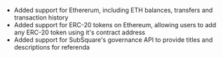- Added support for Ethererum, including ETH balances, transfers and transaction history
- Added support for ERC-20 tokens on Ethereum, allowing users to add any ERC-20 token using it's contract address
- Added support for SubSquare's governance API to provide titles and descriptions for referenda